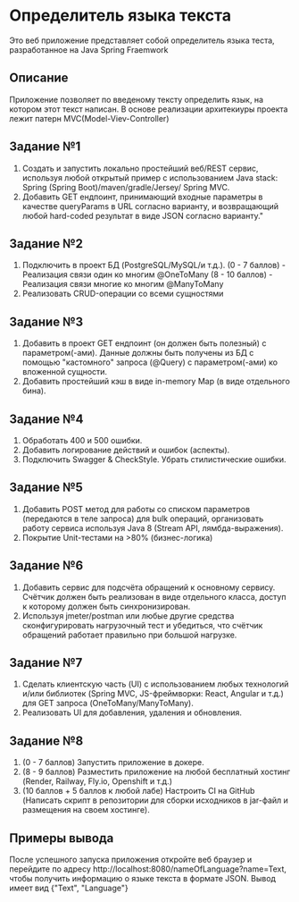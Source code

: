 # Определитель языка текста
Это веб приложение представляет собой определитель языка теста, разработанное на Java Spring Fraemwork
## Описание
Приложение позволяет по введеному тексту определить язык, на котором этот текст написан. В основе реализации архитекиуры проекта лежит патерн MVC(Model-Viev-Controller)
## Задание №1
1. Создать и запустить локально простейший веб/REST сервис, используя любой открытый пример с использованием Java stack: Spring (Spring Boot)/maven/gradle/Jersey/ Spring MVC.
2. Добавить GET ендпоинт, принимающий входные параметры в качестве queryParams в URL согласно варианту, и возвращающий любой hard-coded результат в виде JSON согласно варианту."
## Задание №2
1. Подключить в проект БД (PostgreSQL/MySQL/и т.д.).
   (0 - 7 баллов) - Реализация связи один ко многим @OneToMany
   (8 - 10 баллов) - Реализация связи многие ко многим @ManyToMany
2. Реализовать CRUD-операции со всеми сущностями
## Задание №3
1. Добавить в проект GET ендпоинт (он должен быть полезный) с параметром(-ами). Данные должны быть получены из БД с помощью "кастомного" запроса (@Query) с параметром(-ами) ко вложенной сущности.
2. Добавить простейший кэш в виде in-memory Map (в виде отдельного бина).
## Задание №4
1. Обработать 400 и 500 ошибки.
2. Добавить логирование действий и ошибок (аспекты).
3. Подключить Swagger & CheckStyle. Убрать стилистические ошибки.
## Задание №5
1. Добавить POST метод для работы со списком параметров (передаются в теле запроса) для bulk операций, организовать работу сервиса используя Java 8 (Stream API, лямбда-выражения).
2. Покрытие Unit-тестами на >80% (бизнес-логика)
## Задание №6
1. Добавить сервис для подсчёта обращений к основному сервису. Счётчик должен быть реализован в виде отдельного класса, доступ к которому должен быть синхронизирован.
2. Используя jmeter/postman или любые другие средства сконфигурировать нагрузочный тест и убедиться, что счётчик обращений работает правильно при большой нагрузке.
## Задание №7
1. Сделать клиентскую часть (UI) с использованием любых технологий и/или библиотек (Spring MVC, JS-фреймворки: React, Angular и т.д.) для GET запроса (OneToMany/ManyToMany).
2. Реализовать UI для добавления, удаления и обновления.
## Задание №8
1. (0 - 7 баллов) Запустить приложение в докере.
2. (8 - 9 баллов) Разместить приложение на любой бесплатный хостинг (Render, Railway, Fly.io, Openshift и т.д.)
3. (10 баллов + 5 баллов к любой лабе) Настроить CI на GitHub (Написать скрипт в репозитории для сборки исходников в jar-файл и размещения на своем хостинге).
## Примеры вывода
После успешного запуска приложения откройте веб браузер и перейдите по адресу http://localhost:8080/nameOfLanguage?name=Text, чтобы получить информацию о языке текста в формате JSON. Вывод имеет вид {"Text", "Language"}